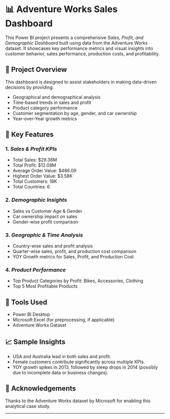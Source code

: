 # 📊 Adventure Works Sales Dashboard

This Power BI project presents a comprehensive *Sales, Profit, and Demographic Dashboard* built using data from the Adventure Works dataset. It showcases key performance metrics and visual insights into customer behavior, sales performance, production costs, and profitability.

## 🧩 Project Overview

This dashboard is designed to assist stakeholders in making data-driven decisions by providing:

- Geographical and demographical analysis
- Time-based trends in sales and profit
- Product category performance
- Customer segmentation by age, gender, and car ownership
- Year-over-Year growth metrics

## 📌 Key Features

### 1. *Sales & Profit KPIs*
- Total Sales: $29.36M
- Total Profit: $12.08M
- Average Order Value: $486.09
- Highest Order Value: $3.58K
- Total Customers: 18K
- Total Countries: 6

### 2. *Demographic Insights*
- Sales vs Customer Age & Gender
- Car ownership impact on sales
- Gender-wise profit comparison

### 3. *Geographic & Time Analysis*
- Country-wise sales and profit analysis
- Quarter-wise sales, profit, and production cost comparison
- YOY Growth metrics for Sales, Profit, and Production Cost

### 4. *Product Performance*
- Top Product Categories by Profit: Bikes, Accessories, Clothing
- Top 5 Most Profitable Products


## 🚀 Tools Used

- Power BI Desktop
- Microsoft Excel (for preprocessing, if applicable)
- Adventure Works Dataset

## 📈 Sample Insights

- USA and Australia lead in both sales and profit.
- Female customers contribute significantly across multiple KPIs.
- YOY growth spikes in 2013, followed by steep drops in 2014 (possibly due to incomplete data or business changes).



## 🤝 Acknowledgements

Thanks to the Adventure Works dataset by Microsoft for enabling this analytical case study.

---
